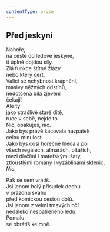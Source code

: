 ```yaml
---
contentType: prose
---
```


## Před jeskyní

Nahoře,  
na cestě do ledové jeskyně,  
ti úplně dojdou síly.  
Zlá funkce štítné žlázy  
nebo který čert.  
Valící se nehybnost krápnění,  
masivy něžných odstínů,  
nedotčená bílá zjevení  
čekají!  
Ale ty  
jako strašlivě staré dítě,  
ruce v sobě, nejde to.  
Nic, opakuješ, nic.  
Jako bys právě šacovala nazpátek  
celou minulost.  
Jako bys cosi horečně hledala po  
všech regálech, almarách, oltářích,  
mezi dívčími i mateřskými šaty,  
ztloustlými romány i vyzáblinami sklenic.  
_Nic._

Pak se sem vrátíš.  
Jsi jenom holý přísudek dechu  
v prázdnu svahu  
před komickou cestou dolů.  
Jsi jenom z velmi tmavých očí  
nedaleko nespatřeného ledu.  
Pomalu  
se obrátíš ke mně.
